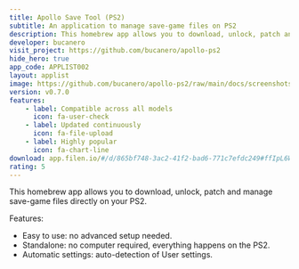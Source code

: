 ```yaml
---
title: Apollo Save Tool (PS2)
subtitle: An application to manage save-game files on PS2
description: This homebrew app allows you to download, unlock, patch and manage save-game files directly on your PS2
developer: bucanero
visit_project: https://github.com/bucanero/apollo-ps2
hide_hero: true
app_code: APPLIST002
layout: applist
image: https://github.com/bucanero/apollo-ps2/raw/main/docs/screenshots/screenshot-main.png
version: v0.7.0
features:
    - label: Compatible across all models
      icon: fa-user-check
    - label: Updated continuously
      icon: fa-file-upload
    - label: Highly popular
      icon: fa-chart-line
download: app.filen.io/#/d/865bf748-3ac2-41f2-bad6-771c7efdc249#ffIpL6W4dfJFwXcWqyG4Zzk3nuJ3Xn3w
rating: 5
---
```


This homebrew app allows you to download, unlock, patch and manage save-game files directly on your PS2.  

Features:
- Easy to use: no advanced setup needed.
- Standalone: no computer required, everything happens on the PS2.
- Automatic settings: auto-detection of User settings.

